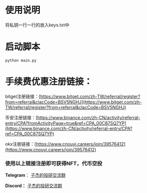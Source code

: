 # 使用说明
将私钥一行一行的放入keys.txt中

# 启动脚本
```
python main.py
```

# 手续费优惠注册链接：

bitget注册链接：[https://www.bitget.com/zh-TW/referral/register?from=referral&clacCode=BSV5NGHJ](https://www.bitget.com/zh-TW/referral/register?from=referral&clacCode=BSV5NGHJ)

币安注册链接：[https://www.binance.com/zh-CN/activity/referral-entry/CPA?fromActivityPage=true&ref=CPA_00C87SQ7YP](https://www.binance.com/zh-CN/activity/referral-entry/CPA?ref=CPA_00C87SQ7YP)

okx注册链接：[https://www.cnouyi.careers/join/39576412](https://www.cnouyi.careers/join/39576412)

### 使用以上链接注册即可获得NFT，代币空投


**Telegram**：
[子杰的投研交流群](https://t.me/DrKyroCoin)

**Discord：**
[子杰的投研交流群](https://discord.gg/3A8mbUQM)